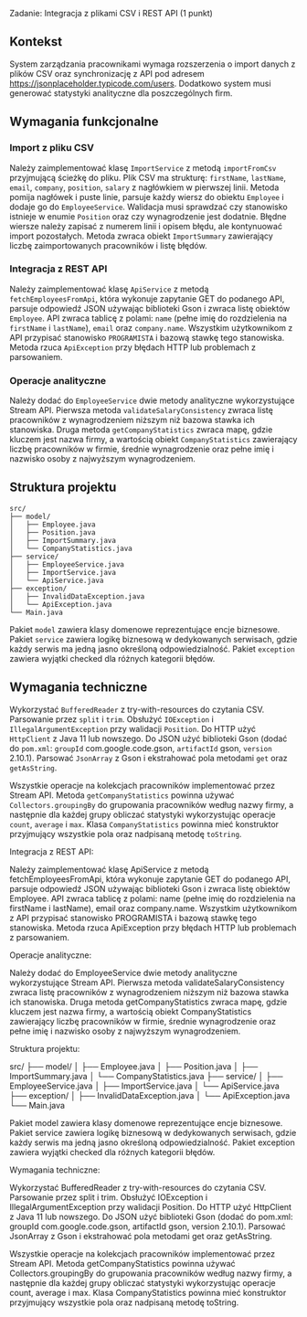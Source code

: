 Zadanie: Integracja z plikami CSV i REST API (1 punkt)
## Kontekst

System zarządzania pracownikami wymaga rozszerzenia o import danych z plików CSV oraz synchronizację z API pod adresem https://jsonplaceholder.typicode.com/users. Dodatkowo system musi generować statystyki analityczne dla poszczególnych firm.

## Wymagania funkcjonalne

### Import z pliku CSV

Należy zaimplementować klasę `ImportService` z metodą `importFromCsv` przyjmującą ścieżkę do pliku. Plik CSV ma strukturę: `firstName`, `lastName`, `email`, `company`, `position`, `salary` z nagłówkiem w pierwszej linii. Metoda pomija nagłówek i puste linie, parsuje każdy wiersz do obiektu `Employee` i dodaje go do `EmployeeService`. Walidacja musi sprawdzać czy stanowisko istnieje w enumie `Position` oraz czy wynagrodzenie jest dodatnie. Błędne wiersze należy zapisać z numerem linii i opisem błędu, ale kontynuować import pozostałych. Metoda zwraca obiekt `ImportSummary` zawierający liczbę zaimportowanych pracowników i listę błędów.

### Integracja z REST API

Należy zaimplementować klasę `ApiService` z metodą `fetchEmployeesFromApi`, która wykonuje zapytanie GET do podanego API, parsuje odpowiedź JSON używając biblioteki Gson i zwraca listę obiektów `Employee`. API zwraca tablicę z polami: `name` (pełne imię do rozdzielenia na `firstName` i `lastName`), `email` oraz `company.name`. Wszystkim użytkownikom z API przypisać stanowisko `PROGRAMISTA` i bazową stawkę tego stanowiska. Metoda rzuca `ApiException` przy błędach HTTP lub problemach z parsowaniem.

### Operacje analityczne

Należy dodać do `EmployeeService` dwie metody analityczne wykorzystujące Stream API. Pierwsza metoda `validateSalaryConsistency` zwraca listę pracowników z wynagrodzeniem niższym niż bazowa stawka ich stanowiska. Druga metoda `getCompanyStatistics` zwraca mapę, gdzie kluczem jest nazwa firmy, a wartością obiekt `CompanyStatistics` zawierający liczbę pracowników w firmie, średnie wynagrodzenie oraz pełne imię i nazwisko osoby z najwyższym wynagrodzeniem.

## Struktura projektu

```
src/
├── model/
│   ├── Employee.java
│   ├── Position.java
│   ├── ImportSummary.java
│   └── CompanyStatistics.java
├── service/
│   ├── EmployeeService.java
│   ├── ImportService.java
│   └── ApiService.java
├── exception/
│   ├── InvalidDataException.java
│   └── ApiException.java
└── Main.java
```

Pakiet `model` zawiera klasy domenowe reprezentujące encje biznesowe. Pakiet `service` zawiera logikę biznesową w dedykowanych serwisach, gdzie każdy serwis ma jedną jasno określoną odpowiedzialność. Pakiet `exception` zawiera wyjątki checked dla różnych kategorii błędów.

## Wymagania techniczne

Wykorzystać `BufferedReader` z try-with-resources do czytania CSV. Parsowanie przez `split` i `trim`. Obsłużyć `IOException` i `IllegalArgumentException` przy walidacji `Position`. Do HTTP użyć `HttpClient` z Java 11 lub nowszego. Do JSON użyć biblioteki Gson (dodać do `pom.xml`: `groupId` com.google.code.gson, `artifactId` gson, `version` 2.10.1). Parsować `JsonArray` z Gson i ekstrahować pola metodami `get` oraz `getAsString`.

Wszystkie operacje na kolekcjach pracowników implementować przez Stream API. Metoda `getCompanyStatistics` powinna używać `Collectors.groupingBy` do grupowania pracowników według nazwy firmy, a następnie dla każdej grupy obliczać statystyki wykorzystując operacje `count`, `average` i `max`. Klasa `CompanyStatistics` powinna mieć konstruktor przyjmujący wszystkie pola oraz nadpisaną metodę `toString`.

Integracja z REST API:

Należy zaimplementować klasę ApiService z metodą fetchEmployeesFromApi, która wykonuje zapytanie GET do podanego API, parsuje odpowiedź JSON używając biblioteki Gson i zwraca listę obiektów Employee. API zwraca tablicę z polami: name (pełne imię do rozdzielenia na firstName i lastName), email oraz company.name. Wszystkim użytkownikom z API przypisać stanowisko PROGRAMISTA i bazową stawkę tego stanowiska. Metoda rzuca ApiException przy błędach HTTP lub problemach z parsowaniem.

Operacje analityczne:

Należy dodać do EmployeeService dwie metody analityczne wykorzystujące Stream API. Pierwsza metoda validateSalaryConsistency zwraca listę pracowników z wynagrodzeniem niższym niż bazowa stawka ich stanowiska. Druga metoda getCompanyStatistics zwraca mapę, gdzie kluczem jest nazwa firmy, a wartością obiekt CompanyStatistics zawierający liczbę pracowników w firmie, średnie wynagrodzenie oraz pełne imię i nazwisko osoby z najwyższym wynagrodzeniem.

Struktura projektu:

src/
├── model/
│   ├── Employee.java
│   ├── Position.java
│   ├── ImportSummary.java
│   └── CompanyStatistics.java
├── service/
│   ├── EmployeeService.java
│   ├── ImportService.java
│   └── ApiService.java
├── exception/
│   ├── InvalidDataException.java
│   └── ApiException.java
└── Main.java

Pakiet model zawiera klasy domenowe reprezentujące encje biznesowe. Pakiet service zawiera logikę biznesową w dedykowanych serwisach, gdzie każdy serwis ma jedną jasno określoną odpowiedzialność. Pakiet exception zawiera wyjątki checked dla różnych kategorii błędów.

Wymagania techniczne:

Wykorzystać BufferedReader z try-with-resources do czytania CSV. Parsowanie przez split i trim. Obsłużyć IOException i IllegalArgumentException przy walidacji Position. Do HTTP użyć HttpClient z Java 11 lub nowszego. Do JSON użyć biblioteki Gson (dodać do pom.xml: groupId com.google.code.gson, artifactId gson, version 2.10.1). Parsować JsonArray z Gson i ekstrahować pola metodami get oraz getAsString.

Wszystkie operacje na kolekcjach pracowników implementować przez Stream API. Metoda getCompanyStatistics powinna używać Collectors.groupingBy do grupowania pracowników według nazwy firmy, a następnie dla każdej grupy obliczać statystyki wykorzystując operacje count, average i max. Klasa CompanyStatistics powinna mieć konstruktor przyjmujący wszystkie pola oraz nadpisaną metodę toString.